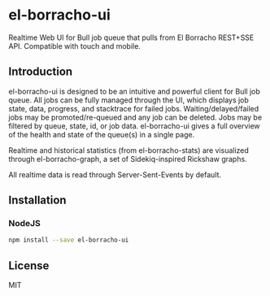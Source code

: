 # el-borracho-ui

Realtime Web UI for Bull job queue that pulls from El Borracho REST+SSE API.
Compatible with touch and mobile.

## Introduction

el-borracho-ui is designed to be an intuitive and powerful client for Bull job queue.  All jobs can be fully managed through the UI, which displays job state, data, progress, and stacktrace for failed jobs.  Waiting/delayed/failed jobs may be promoted/re-queued and any job can be deleted.  Jobs may be filtered by queue, state, id, or job data. el-borracho-ui gives a full overview of the health and state of the queue(s) in a single page.

Realtime and historical statistics (from el-borracho-stats) are visualized through el-borracho-graph, a set of Sidekiq-inspired Rickshaw graphs.

All realtime data is read through Server-Sent-Events by default.

## Installation

### NodeJS

```sh
npm install --save el-borracho-ui
```

## License

MIT